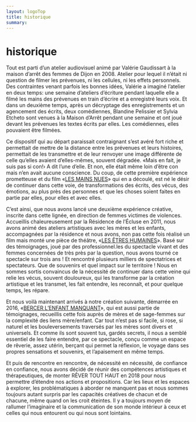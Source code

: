 ```yaml
---
layout: logoTop
title: historique
summary: 
---
```

<h1>historique</h1>
<p class="intro-text">Tout est parti d’un atelier audiovisuel animé par Valérie Gaudissart à la maison d’arrêt des femmes de Dijon en 2008. Atelier pour lequel il n’était ni question de filmer les prévenues, ni les cellules, ni les effets personnels. Des contraintes venant parfois les bonnes idées, Valérie a imaginé l’atelier en deux temps: une semaine d’ateliers d’écriture pendant laquelle elle a filmé les mains des prévenues en train d’écrire et a enregistré leurs voix. Et dans un deuxième temps, après un décryptage des enregistrements et un agencement des écrits, deux comédiennes, Blandine Pelissier et Sylvia Etcheto sont venues à la Maison d’Arrêt pendant une semaine et ont joué devant les prévenues les textes écrits par elles. Les comédiennes, elles pouvaient être filmées.</p>

<p class="intro-text">Ce dispositif qui au départ paraissait contraignant s’est avéré fort riche et permettait de mettre de la distance entre les prévenues et leurs histoires, permettait de les transmettre et de leur renvoyer une image différente de celle qu’elles avaient d’elles-mêmes, souvent dégradée. «Mais en fait, je suis pas si con!› A dit l’une d’elle. Et non, elle était même loin d’être con mais n’en avait aucune conscience. 
Du coup, de cette première expérience prometteuse et du film «<a href="/les-mains-nues">LES MAINS NUES</a>» qui en a découlé, est né le désir de continuer dans cette voie, de transformations des écrits, des vécus, des émotions, au plus près des personnes et que les choses soient faites en partie par elles, pour elles et avec elles.</p>

<p class="intro-text">C’est ainsi, que nous avons lancé une deuxième expérience créative, inscrite dans cette lignée, en direction de femmes victimes de violences. Accueillis chaleureusement par la Résidence de l’Écluse en 2011, nous avons animé des ateliers artistiques avec les mères et les enfants, accompagnées par la résidence et nous avons, non pas cette fois réalisé un film mais monté une pièce de théâtre, «<a href="/les-etres-humaines">LES ÊTRES HUMAINES</a>». 
Basé sur des témoignages, joué par des professionnel.les du spectacle vivant et des femmes concernées de très près par la question, nous avons tourné ce spectacle sur trois ans ! Et rencontré plusieurs milliers de spectatrices et spectateurs. Que de souvenirs et quel impact sur le territoire ! 
Nous en sommes sortis convaincus de la nécessité de continuer dans cette veine qui relie les vécus, souvent douloureux, qui les transforme par la création artistique et les transmet, les fait entendre, les reconnaît, et pour quelque temps, les répare.</p>

<p class="intro-text">Et nous voilà maintenant arrivés à notre création suivante, démarrée en 2016, «<a href="/bercer-l-enfant-manquant">BERCER L’ENFANT MANQUANT</a>», qui est aussi partie de témoignages,  recueillis cette fois auprès de mères et de sage-femmes sur la complexité des liens mère/enfant. Car tout n’est pas si facile, si rose, si naturel et les bouleversements traversés par les mères sont divers et universels. Et comme ils sont souvent tus, gardés secrets, il nous a semblé essentiel de les faire entendre, par ce spectacle, conçu comme un espace de rêverie, assez utérin, berçant qui permet la réflexion, le voyage dans ses propres sensations et souvenirs,  et l’apaisement en même temps. </p>

<p class="intro-text">Et puis de rencontre en rencontre, de nécessité en nécessité, de confiance en confiance, nous avons décidé de réunir des compétences artistiques et thérapeutiques, de monter <span class="rever-typog">RÊVER TOUT HAUT</span> en 2018 pour nous permettre d’étendre nos actions et propositions. Car les lieux et les espaces à explorer, les problématiques à aborder ne manquent pas et nous sommes toujours autant surpris par les capacités créatives de chacun et de chacune, même quand on les croit éteintes. Il y a toujours moyen de rallumer l’imaginaire et la communication de son monde intérieur à ceux et celles qui nous entourent ou qui nous sont lointains. </p>